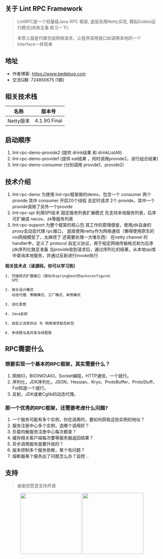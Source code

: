 ## 关于 Lint RPC Framework
>  LintRPC是一个轻量级Java RPC 框架, 底层采用Netty实现, 模拟Dubbo运行模式(闲来无事 练习一下)

>  本质上就是代替完成网络请求，让程序调用接口如调用本地的一个Interface一样简单

## 地址
- 作者博客: <a href="https://www.bedebug.com" target="_blank">https://www.bedebug.com</a>
- 交流Q群: 724850675 (1群)

## 相关技术栈
| 名称             | 版本号 |
| ---------------- |---|
| Netty版本          | 4.1.90.Final |

## 启动顺序
1. lint-rpc-demo-provide2 (提供 drink结果 和 drinkListAll)
2. lint-rpc-demo-provide1 (提供 eat结果 ，同时调用provide2，进行组合结果)
3. lint-rpc-demo-consumer (分别调用 provide1、provide2)

## 技术介绍
1. lint-rpc-demo 为使用 lint-rpc框架做的demo，包含一个 consumer 两个provide
   其中 consumer 开启20个线程 去定时请求 2个 provide，其中一个provide调用了另外一个provide
2. lint-rpc-spi 利用SPI技术 固定服务列表扩展模式
   先支持本地服务列表，后序可扩展成 nacos、zk等服务列表
3. lint-rpc-support 为整个框架的核心包
   其工作的原理便是，使用jdk自身的proxy去动态代理 rpc接口，
   底层使用netty作为网络通信（懒得使用原生的nio网络模型了，太麻烦了 还需要处理一大堆东西）
   在netty channel 的 handler中，定义了 protocol 自定义协议，用于规定网络传输格式和为后序jdk序列化做足准备
   当provide收到请求后，通过序列化的结果，从本地spi库中查询本地服务，并通过反射进行invoke执行

**相关技术点（读源码，你可以学习到）**
```text
1. 可插拔式扩展接口（类似与springboot的autoconfigure）
   SPI

2. 相关设计模式
   动态代理、策略模式、工厂模式、单例模式
   
3. 池化思想

4. Java反射

5. 自定义消息协议 与 网络请求粘包拆包

6. 多线程与高并发与线程锁
```   


## RPC需要什么
### 想要实现一个基本的RPC框架，其实需要什么？
1. 网络IO，BIO\NIO\AIO，Socket编程，HTTP通信，一个就行。
2. 序列化，JDK序列化，JSON、Hessian、Kryo、ProtoBuffer、ProtoStuff、Fst知道一个就行。
3. 反射，JDK或者Cglib的动态代理。
   
### 那一个优秀的RPC框架，还需要考虑什么问题?
1. 一个服务可能有多个实例，你在调用时，要如何获取这些实例的地址？
2. 服务注册中心多个实例，选哪个调用好？
3. 负载均衡服务注册中心每次都查？
4. 缓存相关客户端每次要等服务器返回结果？
5. 异步调用服务是要升级的？
6. 版本控制多个服务依赖，某个有问题？
7. 熔断器某个服务出了问题怎么办？监控 ..

## 支持
> 谢谢您愿意支持开源
<div align="center">
<img width="200" src="https://gitee.com/hiparker/opsli-ui/raw/master/repository-images/vx.png"/>
<img width="200" src="https://gitee.com/hiparker/opsli-ui/raw/master/repository-images/zfb.png"/>
</div>
